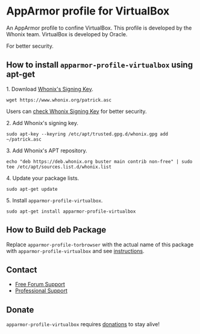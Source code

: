 # AppArmor profile for VirtualBox #

An AppArmor profile to confine VirtualBox. This profile is
developed by the Whonix team. VirtualBox is developed by Oracle.

For better security.
## How to install `apparmor-profile-virtualbox` using apt-get ##

1\. Download [Whonix's Signing Key]().

```
wget https://www.whonix.org/patrick.asc
```

Users can [check Whonix Signing Key](https://www.whonix.org/wiki/Whonix_Signing_Key) for better security.

2\. Add Whonix's signing key.

```
sudo apt-key --keyring /etc/apt/trusted.gpg.d/whonix.gpg add ~/patrick.asc
```

3\. Add Whonix's APT repository.

```
echo "deb https://deb.whonix.org buster main contrib non-free" | sudo tee /etc/apt/sources.list.d/whonix.list
```

4\. Update your package lists.

```
sudo apt-get update
```

5\. Install `apparmor-profile-virtualbox`.

```
sudo apt-get install apparmor-profile-virtualbox
```

## How to Build deb Package ##

Replace `apparmor-profile-torbrowser` with the actual name of this package with `apparmor-profile-virtualbox` and see [instructions](https://www.whonix.org/wiki/Dev/Build_Documentation/apparmor-profile-torbrowser).

## Contact ##

* [Free Forum Support](https://forums.whonix.org)
* [Professional Support](https://www.whonix.org/wiki/Professional_Support)

## Donate ##

`apparmor-profile-virtualbox` requires [donations](https://www.whonix.org/wiki/Donate) to stay alive!
